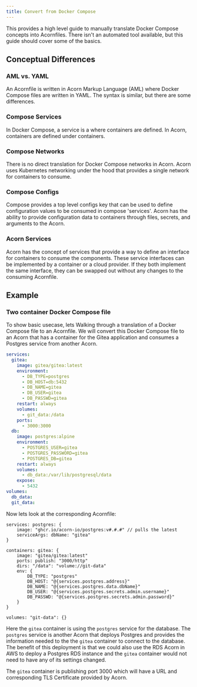 ```yaml
---
title: Convert from Docker Compose
---
```


This provides a high level guide to manually translate Docker Compose concepts into Acornfiles. There isn't an automated tool available, but this guide should cover some of the basics.

## Conceptual Differences

### AML vs. YAML

An Acornfile is written in Acorn Markup Language (AML) where Docker Compose files are written in YAML. The syntax is similar, but there are some differences.

### Compose Services

In Docker Compose, a service is a where containers are defined. In Acorn, containers are defined under containers.

### Compose Networks

There is no direct translation for Docker Compose networks in Acorn. Acorn uses Kubernetes networking under the hood that provides a single network for containers to consume.

### Compose Configs

Compose provides a top level configs key that can be used to define configuration values to be consumed in compose 'services'. Acorn has the ability to provide configuration data to containers through files, secrets, and arguments to the Acorn.

### Acorn Services

Acorn has the concept of services that provide a way to define an interface for containers to consume the components. These service interfaces can be implemented by a container or a cloud provider. If they both implement the same interface, they can be swapped out without any changes to the consuming Acornfile.

## Example

### Two container Docker Compose file

To show basic usecase, lets Walking through a translation of a Docker Compose file to an Acornfile. We will convert this Docker Compose file to an Acorn that has a container for the Gitea application and consumes a Postgres service from another Acorn.

```yaml
services:
  gitea:
    image: gitea/gitea:latest
    environment:
      - DB_TYPE=postgres
      - DB_HOST=db:5432
      - DB_NAME=gitea
      - DB_USER=gitea
      - DB_PASSWD=gitea
    restart: always
    volumes:
      - git_data:/data
    ports:
      - 3000:3000
  db:
    image: postgres:alpine
    environment:
      - POSTGRES_USER=gitea
      - POSTGRES_PASSWORD=gitea
      - POSTGRES_DB=gitea
    restart: always
    volumes:
      - db_data:/var/lib/postgresql/data
    expose:
      - 5432
volumes:
  db_data:
  git_data:
```

Now lets look at the corresponding Acornfile:

```acorn
services: postgres: {
    image: "ghcr.io/acorn-io/postgres:v#.#.#" // pulls the latest 
    serviceArgs: dbName: "gitea"
}

containers: gitea: {
    image: "gitea/gitea:latest"
    ports: publish: "3000/http"
    dirs: "/data": "volume://git-data"
    env: {
        DB_TYPE: "postgres"
        DB_HOST: "@{services.postgres.address}"
        DB_NAME: "@{services.postgres.data.dbName}"
        DB_USER: "@{services.postgres.secrets.admin.username}"
        DB_PASSWD: "@{services.postgres.secrets.admin.password}"
    }
}

volumes: "git-data": {}
```

Here the `gitea` container is using the `postgres` service for the database. The `postgres` service is another Acorn that deploys Postgres and provides the information needed to the the `gitea` container to connect to the database. The benefit of this deployment is that we could also use the RDS Acorn in AWS to deploy a Postgres RDS instance and the `gitea` container would not need to have any of its settings changed.

The `gitea` container is publishing port 3000 which will have a URL and corresponding TLS Certificate provided by Acorn.
